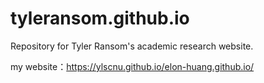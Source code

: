 # tyleransom.github.io
Repository for Tyler Ransom's academic research website.

my website：https://ylscnu.github.io/elon-huang.github.io/
